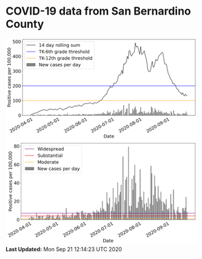 # COVID-19 data from San Bernardino County
![image1](plots/graph.png)
![image2](plots/classification.png)
**Last Updated:** Mon Sep 21 12:14:23 UTC 2020